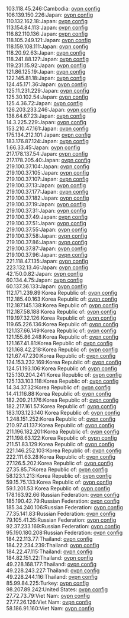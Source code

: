 103.118.45.246:Cambodia: [ovpn config](vpn/103_118_45_246.ovpn)  
106.139.150.226:Japan: [ovpn config](vpn/106_139_150_226.ovpn)  
110.132.162.18:Japan: [ovpn config](vpn/110_132_162_18.ovpn)  
113.154.84.113:Japan: [ovpn config](vpn/113_154_84_113.ovpn)  
116.82.110.136:Japan: [ovpn config](vpn/116_82_110_136.ovpn)  
118.105.249.121:Japan: [ovpn config](vpn/118_105_249_121.ovpn)  
118.159.108.111:Japan: [ovpn config](vpn/118_159_108_111.ovpn)  
118.20.92.63:Japan: [ovpn config](vpn/118_20_92_63.ovpn)  
118.241.88.127:Japan: [ovpn config](vpn/118_241_88_127.ovpn)  
119.231.15.92:Japan: [ovpn config](vpn/119_231_15_92.ovpn)  
121.86.125.19:Japan: [ovpn config](vpn/121_86_125_19.ovpn)  
122.145.81.18:Japan: [ovpn config](vpn/122_145_81_18.ovpn)  
124.45.171.36:Japan: [ovpn config](vpn/124_45_171_36.ovpn)  
125.11.231.229:Japan: [ovpn config](vpn/125_11_231_229.ovpn)  
125.30.102.54:Japan: [ovpn config](vpn/125_30_102_54.ovpn)  
125.4.36.72:Japan: [ovpn config](vpn/125_4_36_72.ovpn)  
126.203.233.246:Japan: [ovpn config](vpn/126_203_233_246.ovpn)  
138.64.67.23:Japan: [ovpn config](vpn/138_64_67_23.ovpn)  
14.3.225.229:Japan: [ovpn config](vpn/14_3_225_229.ovpn)  
153.210.47.161:Japan: [ovpn config](vpn/153_210_47_161.ovpn)  
175.134.212.101:Japan: [ovpn config](vpn/175_134_212_101.ovpn)  
183.176.87.124:Japan: [ovpn config](vpn/183_176_87_124.ovpn)  
1.66.33.45:Japan: [ovpn config](vpn/1_66_33_45.ovpn)  
217.178.137.54:Japan: [ovpn config](vpn/217_178_137_54.ovpn)  
217.178.205.40:Japan: [ovpn config](vpn/217_178_205_40.ovpn)  
219.100.37.104:Japan: [ovpn config](vpn/219_100_37_104.ovpn)  
219.100.37.105:Japan: [ovpn config](vpn/219_100_37_105.ovpn)  
219.100.37.107:Japan: [ovpn config](vpn/219_100_37_107.ovpn)  
219.100.37.13:Japan: [ovpn config](vpn/219_100_37_13.ovpn)  
219.100.37.177:Japan: [ovpn config](vpn/219_100_37_177.ovpn)  
219.100.37.182:Japan: [ovpn config](vpn/219_100_37_182.ovpn)  
219.100.37.19:Japan: [ovpn config](vpn/219_100_37_19.ovpn)  
219.100.37.31:Japan: [ovpn config](vpn/219_100_37_31.ovpn)  
219.100.37.49:Japan: [ovpn config](vpn/219_100_37_49.ovpn)  
219.100.37.51:Japan: [ovpn config](vpn/219_100_37_51.ovpn)  
219.100.37.55:Japan: [ovpn config](vpn/219_100_37_55.ovpn)  
219.100.37.58:Japan: [ovpn config](vpn/219_100_37_58.ovpn)  
219.100.37.86:Japan: [ovpn config](vpn/219_100_37_86.ovpn)  
219.100.37.87:Japan: [ovpn config](vpn/219_100_37_87.ovpn)  
219.100.37.96:Japan: [ovpn config](vpn/219_100_37_96.ovpn)  
221.118.47.135:Japan: [ovpn config](vpn/221_118_47_135.ovpn)  
223.132.13.46:Japan: [ovpn config](vpn/223_132_13_46.ovpn)  
42.150.0.82:Japan: [ovpn config](vpn/42_150_0_82.ovpn)  
60.134.4.75:Japan: [ovpn config](vpn/60_134_4_75.ovpn)  
60.137.36.133:Japan: [ovpn config](vpn/60_137_36_133.ovpn)  
112.171.239.89:Korea Republic of: [ovpn config](vpn/112_171_239_89.ovpn)  
112.185.40.163:Korea Republic of: [ovpn config](vpn/112_185_40_163.ovpn)  
112.187.145.138:Korea Republic of: [ovpn config](vpn/112_187_145_138.ovpn)  
112.187.58.188:Korea Republic of: [ovpn config](vpn/112_187_58_188.ovpn)  
119.197.32.126:Korea Republic of: [ovpn config](vpn/119_197_32_126.ovpn)  
119.65.226.136:Korea Republic of: [ovpn config](vpn/119_65_226_136.ovpn)  
121.137.66.149:Korea Republic of: [ovpn config](vpn/121_137_66_149.ovpn)  
121.155.86.248:Korea Republic of: [ovpn config](vpn/121_155_86_248.ovpn)  
121.167.41.81:Korea Republic of: [ovpn config](vpn/121_167_41_81.ovpn)  
121.168.42.218:Korea Republic of: [ovpn config](vpn/121_168_42_218.ovpn)  
121.67.47.230:Korea Republic of: [ovpn config](vpn/121_67_47_230.ovpn)  
124.153.232.169:Korea Republic of: [ovpn config](vpn/124_153_232_169.ovpn)  
124.51.193.106:Korea Republic of: [ovpn config](vpn/124_51_193_106.ovpn)  
125.130.204.241:Korea Republic of: [ovpn config](vpn/125_130_204_241.ovpn)  
125.133.103.118:Korea Republic of: [ovpn config](vpn/125_133_103_118.ovpn)  
14.34.37.32:Korea Republic of: [ovpn config](vpn/14_34_37_32.ovpn)  
14.41.116.88:Korea Republic of: [ovpn config](vpn/14_41_116_88.ovpn)  
182.209.21.176:Korea Republic of: [ovpn config](vpn/182_209_21_176.ovpn)  
182.217.161.57:Korea Republic of: [ovpn config](vpn/182_217_161_57.ovpn)  
183.103.123.140:Korea Republic of: [ovpn config](vpn/183_103_123_140.ovpn)  
1.248.151.252:Korea Republic of: [ovpn config](vpn/1_248_151_252.ovpn)  
210.97.41.137:Korea Republic of: [ovpn config](vpn/210_97_41_137.ovpn)  
211.196.182.201:Korea Republic of: [ovpn config](vpn/211_196_182_201.ovpn)  
211.198.63.122:Korea Republic of: [ovpn config](vpn/211_198_63_122.ovpn)  
211.51.83.129:Korea Republic of: [ovpn config](vpn/211_51_83_129.ovpn)  
221.146.252.103:Korea Republic of: [ovpn config](vpn/221_146_252_103.ovpn)  
222.111.63.28:Korea Republic of: [ovpn config](vpn/222_111_63_28.ovpn)  
27.126.5.202:Korea Republic of: [ovpn config](vpn/27_126_5_202.ovpn)  
27.35.85.7:Korea Republic of: [ovpn config](vpn/27_35_85_7.ovpn)  
58.123.1.213:Korea Republic of: [ovpn config](vpn/58_123_1_213.ovpn)  
59.15.75.133:Korea Republic of: [ovpn config](vpn/59_15_75_133.ovpn)  
59.1.201.53:Korea Republic of: [ovpn config](vpn/59_1_201_53.ovpn)  
178.163.92.66:Russian Federation: [ovpn config](vpn/178_163_92_66.ovpn)  
185.190.42.79:Russian Federation: [ovpn config](vpn/185_190_42_79.ovpn)  
185.34.240.106:Russian Federation: [ovpn config](vpn/185_34_240_106.ovpn)  
77.35.141.83:Russian Federation: [ovpn config](vpn/77_35_141_83.ovpn)  
79.105.41.35:Russian Federation: [ovpn config](vpn/79_105_41_35.ovpn)  
92.37.233.169:Russian Federation: [ovpn config](vpn/92_37_233_169.ovpn)  
95.190.180.208:Russian Federation: [ovpn config](vpn/95_190_180_208.ovpn)  
184.22.113.77:Thailand: [ovpn config](vpn/184_22_113_77.ovpn)  
184.22.234.239:Thailand: [ovpn config](vpn/184_22_234_239.ovpn)  
184.22.47.115:Thailand: [ovpn config](vpn/184_22_47_115.ovpn)  
184.82.151.22:Thailand: [ovpn config](vpn/184_82_151_22.ovpn)  
49.228.168.177:Thailand: [ovpn config](vpn/49_228_168_177.ovpn)  
49.228.243.227:Thailand: [ovpn config](vpn/49_228_243_227.ovpn)  
49.228.244.116:Thailand: [ovpn config](vpn/49_228_244_116.ovpn)  
85.99.84.225:Turkey: [ovpn config](vpn/85_99_84_225.ovpn)  
98.207.89.242:United States: [ovpn config](vpn/98_207_89_242.ovpn)  
27.72.73.79:Viet Nam: [ovpn config](vpn/27_72_73_79.ovpn)  
27.77.26.126:Viet Nam: [ovpn config](vpn/27_77_26_126.ovpn)  
58.186.91.160:Viet Nam: [ovpn config](vpn/58_186_91_160.ovpn)  

